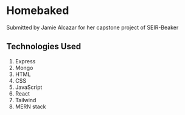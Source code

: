 # Homebaked

Submitted by Jamie Alcazar for her capstone project of SEIR-Beaker



## Technologies Used
<ol>
  <li>Express</li>
  <li>Mongo</li>
  <li>HTML</li>
  <li>CSS</li>
  <li>JavaScript</li>
  <li>React</li>
  <li>Tailwind</li>
  <li>MERN stack</li>
